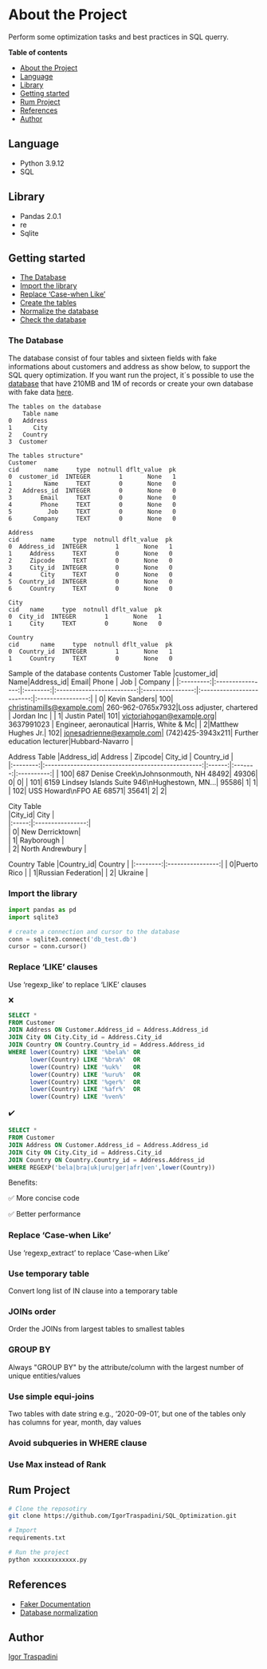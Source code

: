 # About the Project
Perform some optimization tasks and best practices in SQL querry.

**Table of contents**
- [About the Project](#about-the-project)
- [Language](#language)
- [Library](#library)
- [Getting started](#getting-started)
- [Rum Project](#rum-project)
- [References](#references)
- [Author](#author)

## Language
- Python  3.9.12
- SQL

## Library
- Pandas  2.0.1
- re      
- Sqlite  

## Getting started
- [The Database](#the-database)
- [Import the library](#import-the-library)
- [Replace ‘Case-when Like’](#replace-case-when-like)
- [Create the tables](#create-the-tables)
- [Normalize the database](#normalize-the-database)
- [Check the database](#check-the-database)

### The Database
The database consist of four tables and sixteen fields with fake informations about customers and address as show below, to support the SQL query optimization.
If you want run the project, it´s possible to use the [database]() that have 210MB and 1M of records or create your own database with fake data [here](https://github.com/IgorTraspadini/Sintectical_SQL_database).  
```
The tables on the database
    Table name
0   Address
1      City
2   Country
3  Customer

The tables structure"
Customer
cid       name     type  notnull dflt_value  pk
0  customer_id  INTEGER        1       None   1
1         Name     TEXT        0       None   0
2   Address_id  INTEGER        0       None   0
3        Email     TEXT        0       None   0
4        Phone     TEXT        0       None   0
5          Job     TEXT        0       None   0
6      Company     TEXT        0       None   0

Address
cid      name     type  notnull dflt_value  pk
0  Address_id  INTEGER        1       None   1
1     Address     TEXT        0       None   0
2     Zipcode     TEXT        0       None   0
3     City_id  INTEGER        0       None   0
4        City     TEXT        0       None   0
5  Country_id  INTEGER        0       None   0
6     Country     TEXT        0       None   0

City
cid   name     type  notnull dflt_value  pk
0  City_id  INTEGER        1       None   1
1     City     TEXT        0       None   0

Country
cid      name     type  notnull dflt_value  pk
0  Country_id  INTEGER        1       None   1
1     Country     TEXT        0       None   0
```
Sample of the database contents
Customer Table
|customer_id|              Name|Address_id|                      Email|  Phone           |   Job                     |  Company         |
|:---------:|:----------------:|:--------:|:-------------------------:|:----------------:|:-------------------------:|:----------------:| 
|          0|     Kevin Sanders|       100| christinamills@example.com| 260-962-0765x7932|Loss adjuster, chartered   | Jordan Inc       |
|          1|      Justin Patel|       101|  victoriahogan@example.org|    3637991023    | Engineer, aeronautical    |Harris, White & Mc| 
|          2|Matthew Hughes Jr.|       102|  jonesadrienne@example.com| (742)425-3943x211| Further education lecturer|Hubbard-Navarro   |

Address Table
|Address_id|                                          Address  | Zipcode| City_id | Country_id |  
|:--------:|:-------------------------------------------------:|:------:|:-------:|:----------:|
|       100|           687 Denise Creek\nJohnsonmouth, NH 48492|   49306|        0|           0| 
|       101|  6159 Lindsey Islands Suite 946\nHughestown, MN...|   95586|        1|           1|
|       102|                           USS Howard\nFPO AE 68571|   35641|        2|           2|

City Table                            
|City_id|        City      |          
|:-----:|:----------------:|           
|      0|   New Derricktown|          
|      1|      Rayborough  |          
|      2| North Andrewbury |          

Country Table
|Country_id|     Country      |
|:--------:|:----------------:|
|         0|Puerto Rico       |
|         1|Russian Federation|
|         2|  Ukraine         |

### Import the library
```python
import pandas as pd
import sqlite3

# create a connection and cursor to the database
conn = sqlite3.connect('db_test.db')
cursor = conn.cursor()
```

### Replace ‘LIKE’ clauses
Use ‘regexp_like’ to replace ‘LIKE’ clauses

❌
```SQL
SELECT *
FROM Customer
JOIN Address ON Customer.Address_id = Address.Address_id
JOIN City ON City.City_id = Address.City_id
JOIN Country ON Country.Country_id = Address.Address_id
WHERE lower(Country) LIKE '%bela%' OR
      lower(Country) LIKE '%bra%'  OR
      lower(Country) LIKE '%uk%'   OR
      lower(Country) LIKE '%uru%'  OR
      lower(Country) LIKE '%ger%'  OR
      lower(Country) LIKE '%afr%'  OR
      lower(Country) LIKE '%ven%'
```
✔️
```SQL
SELECT * 
FROM Customer
JOIN Address ON Customer.Address_id = Address.Address_id
JOIN City ON City.City_id = Address.City_id
JOIN Country ON Country.Country_id = Address.Address_id
WHERE REGEXP('bela|bra|uk|uru|ger|afr|ven',lower(Country))
```
Benefits:
<p>✅ More concise code</p>
<p>✅ Better performance</p> 

### Replace ‘Case-when Like’
Use ‘regexp_extract’ to replace ‘Case-when Like’

### Use temporary table
Convert long list of IN clause into a temporary table

### JOINs order
Order the JOINs from largest tables to smallest tables

### GROUP BY
Always "GROUP BY" by the attribute/column with the largest number of unique entities/values

### Use simple equi-joins
Two tables with date string e.g., ‘2020-09-01’, but one of the tables only has columns for year, month, day values

### Avoid subqueries in WHERE clause

### Use Max instead of Rank


## Rum Project
```bash
# Clone the reposotiry 
git clone https://github.com/IgorTraspadini/SQL_Optimization.git

# Import
requirements.txt

# Run the project
python xxxxxxxxxxxx.py
```

## References 
- [Faker Documentation](https://faker.readthedocs.io/en/master/)
- [Database normalization](https://en.wikipedia.org/wiki/Database_normalization)


## Author
[Igor Traspadini](https://www.linkedin.com/in/igor-chieppe-traspadini/?locale=en_US)
